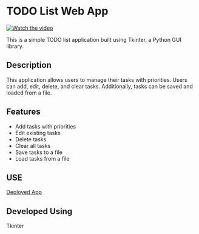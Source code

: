 # TODO List Web App

[![Watch the video](https://i.stack.imgur.com/Vp2cE.png)]([https://youtu.be/vt5fpE0bzSY](https://www.youtube.com/watch?v=29JpQgiCaLg))

This is a simple TODO list application built using Tkinter, a Python GUI library.

## Description

This application allows users to manage their tasks with priorities. Users can add, edit, delete, and clear tasks. Additionally, tasks can be saved and loaded from a file.

## Features

- Add tasks with priorities
- Edit existing tasks
- Delete tasks
- Clear all tasks
- Save tasks to a file
- Load tasks from a file

## USE
[Deployed App](https://replit.com/@sivani-l-r/To-Do-List-App?v=1)

## Developed Using 
Tkinter



